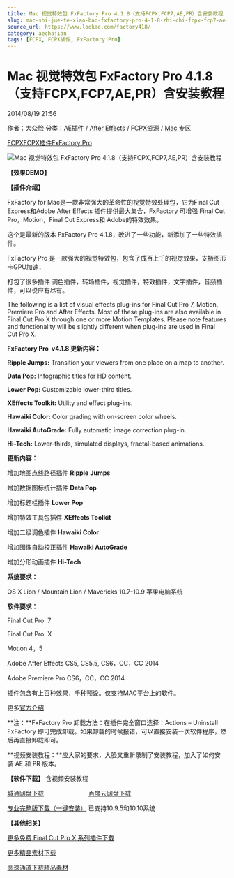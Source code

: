 ```yaml
---
title: Mac 视觉特效包 FxFactory Pro 4.1.8（支持FCPX,FCP7,AE,PR）含安装教程
slug: mac-shi-jue-te-xiao-bao-fxfactory-pro-4-1-8-zhi-chi-fcpx-fcp7-ae-pr-han-an-zhuang-jiao-cheng
source_url: https://www.lookae.com/factory418/
category: aechajian
tags: [FCPX, FCPX插件, FxFactory Pro]
---
```

# Mac 视觉特效包 FxFactory Pro 4.1.8（支持FCPX,FCP7,AE,PR）含安装教程

2014/08/19 21:56

作者：大众脸
分类：[AE插件](https://www.lookae.com/after-effects/aechajian/) / [After Effects](https://www.lookae.com/after-effects/) / [FCPX资源](https://www.lookae.com/fcpx/) / [Mac 专区](https://www.lookae.com/mac-osx/)

[FCPX](https://www.lookae.com/tag/fcpx/)[FCPX插件](https://www.lookae.com/tag/fcpx%e6%8f%92%e4%bb%b6/)[FxFactory Pro](https://www.lookae.com/tag/fxfactory-pro/)

![Mac 视觉特效包 FxFactory Pro 4.1.8（支持FCPX,FCP7,AE,PR）含安装教程](https://www.lookae.com/wp-content/uploads/2014/05/fxfactory-416.jpg "Mac 视觉特效包 FxFactory Pro 4.1.8（支持FCPX,FCP7,AE,PR）含安装教程-LookAE.com")

**【效果DEMO】**

**【插件介绍】**

FxFactory for Mac是一款非常强大的革命性的视觉特效处理包，它为Final Cut Express和Adobe After Effects 插件提供最大集合，FxFactory 可增强 Final Cut Pro，Motion，Final Cut Express和 Adobe的特效效果。

这个是最新的版本 FxFactory Pro 4.1.8，改进了一些功能，新添加了一些特效插件。

FxFactory Pro 是一款强大的视觉特效包，包含了成百上千的视觉效果，支持图形卡GPU加速，

打包了很多插件 调色插件，转场插件，视觉插件，特效插件，文字插件，音频插件，可以说应有尽有。

The following is a list of visual effects plug-ins for Final Cut Pro 7, Motion, Premiere Pro and After Effects. Most of these plug-ins are also available in Final Cut Pro X through one or more Motion Templates. Please note features and functionality will be slightly different when plug-ins are used in Final Cut Pro X.

**FxFactory Pro  v4.1.8 更新内容：**

**Ripple Jumps:** Transition your viewers from one place on a map to another.

**Data Pop:** Infographic titles for HD content.

**Lower Pop:** Customizable lower-third titles.

**XEffects Toolkit:** Utility and effect plug-ins.

**Hawaiki Color:** Color grading with on-screen color wheels.

**Hawaiki AutoGrade:** Fully automatic image correction plug-in.

**Hi-Tech:** Lower-thirds, simulated displays, fractal-based animations.

**更新内容：**

增加地图点线路径插件 **Ripple Jumps**

增加数据图标统计插件 **Data Pop**

增加标题栏插件 **Lower Pop**

增加特效工具包插件 **XEffects Toolkit**

增加二级调色插件 **Hawaiki Color**

增加图像自动校正插件 **Hawaiki AutoGrade**

增加分形动画插件 **Hi-Tech**

**系统要求：**

OS X Lion / Mountain Lion / Mavericks 10.7-10.9 苹果电脑系统

**软件要求：**

Final Cut Pro  7

Final Cut Pro  X

Motion 4，5

Adobe After Effects CS5, CS5.5, CS6，CC，CC 2014

Adobe Premiere Pro CS6，CC，CC 2014

插件包含有上百种效果，千种预设。仅支持MAC平台上的软件。

更多[官方介绍](http://www.noiseindustries.com/fxfactory/)

**注：**FxFactory Pro 卸载方法：在插件完全窗口选择：Actions – Uninstall FxFactory 即可完成卸载。如果卸载的时候报错，可以直接安装一次软件程序，然后再直接卸载即可。

**视频安装教程：**应大家的要求，大脸又重新录制了安装教程，加入了如何安装 AE 和 PR 版本。

**【软件下载】** 含视频安装教程

[城通网盘下载](https://www.400gb.com/file/70544884)                          [百度云网盘下载](https://pan.baidu.com/s/1c0zUaTq)

[专业完整版下载（一键安装）](https://item.taobao.com/item.htm?id=42094760365) 已支持10.9.5和10.10系统

**【其他相关】**

[更多免费 Final Cut Pro X 系列插件下载](https://www.lookae.com/tag/fcpx/)

[更多精品素材下载](https://www.lookae.com/others/sucaigongcheng/)

[高速通道下载精品素材](https://lookae.taobao.com/)
